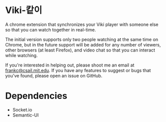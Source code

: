 Viki-캍이
=========

A chrome extension that synchronizes your Viki player with someone else so that
you can watch together in real-time. 

The initial version supports only two people watching at the same time on
Chrome, but in the future support will be added for any number of viewers, other
browsers (at least Firefox), and video chat so that you can interact while
watching. 

If you're interested in helping out, please shoot me an email at
frankc@csail.mit.edu. If you have any features to suggest or bugs that you've found,
please open an issue on GitHub.


Dependencies
============

  - Socket.io
  - Semantic-UI
